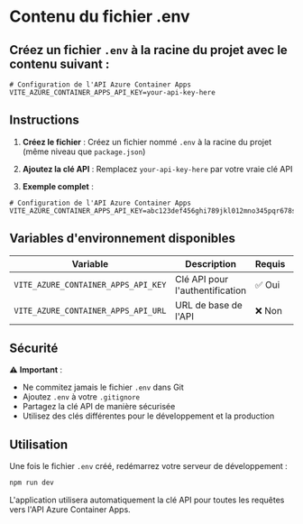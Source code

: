 # Contenu du fichier .env

## Créez un fichier `.env` à la racine du projet avec le contenu suivant :

```env
# Configuration de l'API Azure Container Apps
VITE_AZURE_CONTAINER_APPS_API_KEY=your-api-key-here
```

## Instructions

1. **Créez le fichier** : Créez un fichier nommé `.env` à la racine du projet (même niveau que `package.json`)

2. **Ajoutez la clé API** : Remplacez `your-api-key-here` par votre vraie clé API

3. **Exemple complet** :
```env
# Configuration de l'API Azure Container Apps
VITE_AZURE_CONTAINER_APPS_API_KEY=abc123def456ghi789jkl012mno345pqr678stu901vwx234yz567
```

## Variables d'environnement disponibles

| Variable | Description | Requis | Défaut |
|----------|-------------|--------|--------|
| `VITE_AZURE_CONTAINER_APPS_API_KEY` | Clé API pour l'authentification | ✅ Oui | - |
| `VITE_AZURE_CONTAINER_APPS_API_URL` | URL de base de l'API | ❌ Non | `https://rh-rval-api--1uyr6r3.gentlestone-a545d2f8.canadacentral.azurecontainerapps.io` |

## Sécurité

⚠️ **Important** :
- Ne commitez jamais le fichier `.env` dans Git
- Ajoutez `.env` à votre `.gitignore`
- Partagez la clé API de manière sécurisée
- Utilisez des clés différentes pour le développement et la production

## Utilisation

Une fois le fichier `.env` créé, redémarrez votre serveur de développement :

```bash
npm run dev
```

L'application utilisera automatiquement la clé API pour toutes les requêtes vers l'API Azure Container Apps.
